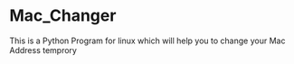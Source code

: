 # Mac_Changer
This is a Python Program for linux which will help you to change your Mac Address temprory

